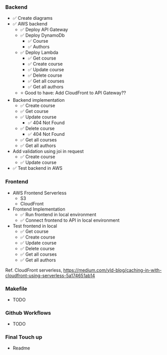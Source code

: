 ### Backend

- ✅ Create diagrams
- ✅ AWS backend
  - ✅ Deploy API Gateway
  - ✅ Deploy DynamoDb
    - ✅ Course
    - ✅ Authors
  - ✅ Deploy Lambda
    - ✅ Get course
    - ✅ Create course
    - ✅ Update course
    - ✅ Delete course
    - ✅ Get all courses
    - ✅ Get all authors
  - ⭐️ Good to have: Add CloudFront to API Gateway??
- Backend implementation
  - ✅ Create course
  - ✅ Get course
  - ✅ Update course
    - ✅ 404 Not Found
  - ✅ Delete course
    - ✅ 404 Not Found
  - ✅ Get all courses
  - ✅ Get all authors
- Add validation using joi in request
  - ✅ Create course
  - ✅ Update course
- ✅ Test backend in AWS

### Frontend

- AWS Frontend Serverless
  - S3
  - CloudFront
- Frontend Implementation
  - ✅ Run frontend in local environment
  - ✅ Connect frontend to API in local environment
- Test frontend in local
  - ✅ Get course
  - ✅ Create course
  - ✅ Update course
  - ✅ Delete course
  - ✅ Get all courses
  - ✅ Get all authors

Ref. CloudFront serverless, https://medium.com/yld-blog/caching-in-with-cloudfront-using-serverless-5a174651ab14

### Makefile

- TODO

### Github Workflows

- TODO

### Final Touch up

- Readme
